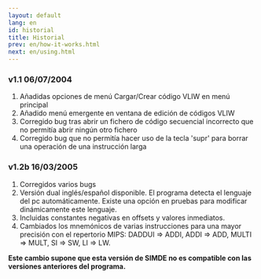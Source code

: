 ```yaml
---
layout: default
lang: en
id: historial
title: Historial
prev: en/how-it-works.html
next: en/using.html
---
```


### v1.1 06/07/2004

1. Añadidas opciones de menú Cargar/Crear código VLIW en menú principal
2. Añadido menú emergente en ventana de edición de códigos VLIW
3. Corregido bug tras abrir un fichero de código secuencial incorrecto que no permitía abrir ningún otro fichero
4. Corregido bug que no permitía hacer uso de la tecla 'supr' para borrar una operación de una instrucción larga

### v1.2b 16/03/2005

1. Corregidos varios bugs
2. Versión dual inglés/español disponible. El programa detecta el lenguaje del pc automáticamente. Existe una opción en pruebas para modificar dinámicamente este lenguaje.
3. Incluidas constantes negativas en offsets y valores inmediatos.
4. Cambiados los mnemónicos de varias instrucciones para una mayor precisión con el repertorio MIPS: DADDUI => ADDI, ADDI => ADD, MULTI => MULT, SI => SW, LI => LW.

**Este cambio supone que esta versión de  SIMDE no es compatible con las versiones anteriores del programa.**
